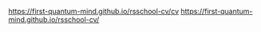https://first-quantum-mind.github.io/rsschool-cv/cv
https://first-quantum-mind.github.io/rsschool-cv/

